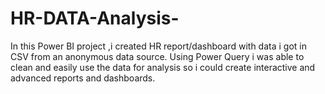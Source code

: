 # HR-DATA-Analysis-
In this Power BI project ,i created HR report/dashboard with data i got in CSV from an anonymous data source. Using Power Query i was able to clean and easily use the data for analysis so i could create interactive and advanced reports and dashboards.
